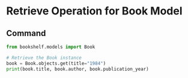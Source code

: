 # Retrieve Operation for Book Model

## Command

```python
from bookshelf.models import Book

# Retrieve the Book instance
book = Book.objects.get(title="1984")
print(book.title, book.author, book.publication_year)
